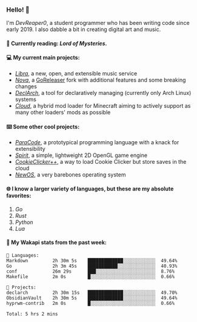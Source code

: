 ### Hello! 👋

I'm _DevReaper0_, a student programmer who has been writing code since early 2019. I also dabble a bit in creating digital art and music.

#### 📖 Currently reading: *Lord of Mysteries*.

#### 💻 My current main projects:

-   _[Libra](https://github.com/LibraMusic)_, a new, open, and extensible music service
-   _[Nova](https://github.com/LibraMusic/Nova)_, a [GoReleaser](https://github.com/goreleaser/goreleaser) fork with additional features and some breaking changes
-   _[DeclArch](https://github.com/DevReaper0/declarch)_, a tool for declaratively managing (currently only Arch Linux) systems
-   _[Cloud](https://github.com/CloudLoaderMC/CloudLoader)_, a hybrid mod loader for Minecraft aiming to actively support as many other loaders' mods as possible

#### ⌨️ Some other cool projects:

-   _[ParaCode](https://github.com/ParaCodeLang/ParaCode)_, a prototypical programming language with a knack for extensibility
-   _[Spirit](https://gitlab.com/DevReaper0/SpiritEngine)_, a simple, lightweight 2D OpenGL game engine
-   _[CookieClicker++](https://github.com/DevReaper0/CookieClickerPlusPlus)_, a way to load Cookie Clicker but store saves in the cloud
-   _[NewOS](https://github.com/DevReaper0/NewOS)_, a very barebones operating system

#### 🌐 I know a larger variety of languages, but these are my absolute favorites:

1. _Go_
2. _Rust_
3. _Python_
4. _Lua_

#### 📡 My Wakapi stats from the past week:

```text
💾 Languages:
Markdown         2h 30m 5s    █████████████░░░░░░░░░░░░  49.64%
Go               2h 3m 45s    ███████████░░░░░░░░░░░░░░  40.93%
conf             26m 29s      ███░░░░░░░░░░░░░░░░░░░░░░  8.76%
Makefile         2m 0s        █░░░░░░░░░░░░░░░░░░░░░░░░  0.66%

💼 Projects:
declarch         2h 30m 15s   █████████████░░░░░░░░░░░░  49.70%
ObsidianVault    2h 30m 5s    █████████████░░░░░░░░░░░░  49.64%
hyprwm-contrib   2m 0s        █░░░░░░░░░░░░░░░░░░░░░░░░  0.66%

Total: 5 hrs 2 mins
```
